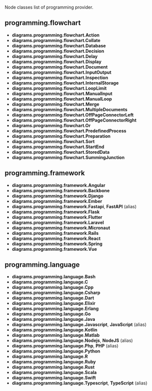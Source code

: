 Node classes list of programming provider.

## programming.flowchart

- **diagrams.programming.flowchart.Action**
- **diagrams.programming.flowchart.Collate**
- **diagrams.programming.flowchart.Database**
- **diagrams.programming.flowchart.Decision**
- **diagrams.programming.flowchart.Delay**
- **diagrams.programming.flowchart.Display**
- **diagrams.programming.flowchart.Document**
- **diagrams.programming.flowchart.InputOutput**
- **diagrams.programming.flowchart.Inspection**
- **diagrams.programming.flowchart.InternalStorage**
- **diagrams.programming.flowchart.LoopLimit**
- **diagrams.programming.flowchart.ManualInput**
- **diagrams.programming.flowchart.ManualLoop**
- **diagrams.programming.flowchart.Merge**
- **diagrams.programming.flowchart.MultipleDocuments**
- **diagrams.programming.flowchart.OffPageConnectorLeft**
- **diagrams.programming.flowchart.OffPageConnectorRight**
- **diagrams.programming.flowchart.Or**
- **diagrams.programming.flowchart.PredefinedProcess**
- **diagrams.programming.flowchart.Preparation**
- **diagrams.programming.flowchart.Sort**
- **diagrams.programming.flowchart.StartEnd**
- **diagrams.programming.flowchart.StoredData**
- **diagrams.programming.flowchart.SummingJunction**

## programming.framework

- **diagrams.programming.framework.Angular**
- **diagrams.programming.framework.Backbone**
- **diagrams.programming.framework.Django**
- **diagrams.programming.framework.Ember**
- **diagrams.programming.framework.Fastapi**, **FastAPI** (alias)
- **diagrams.programming.framework.Flask**
- **diagrams.programming.framework.Flutter**
- **diagrams.programming.framework.Laravel**
- **diagrams.programming.framework.Micronaut**
- **diagrams.programming.framework.Rails**
- **diagrams.programming.framework.React**
- **diagrams.programming.framework.Spring**
- **diagrams.programming.framework.Vue**

## programming.language

- **diagrams.programming.language.Bash**
- **diagrams.programming.language.C**
- **diagrams.programming.language.Cpp**
- **diagrams.programming.language.Csharp**
- **diagrams.programming.language.Dart**
- **diagrams.programming.language.Elixir**
- **diagrams.programming.language.Erlang**
- **diagrams.programming.language.Go**
- **diagrams.programming.language.Java**
- **diagrams.programming.language.Javascript**, **JavaScript** (alias)
- **diagrams.programming.language.Kotlin**
- **diagrams.programming.language.Matlab**
- **diagrams.programming.language.Nodejs**, **NodeJS** (alias)
- **diagrams.programming.language.Php**, **PHP** (alias)
- **diagrams.programming.language.Python**
- **diagrams.programming.language.R**
- **diagrams.programming.language.Ruby**
- **diagrams.programming.language.Rust**
- **diagrams.programming.language.Scala**
- **diagrams.programming.language.Swift**
- **diagrams.programming.language.Typescript**, **TypeScript** (alias)
